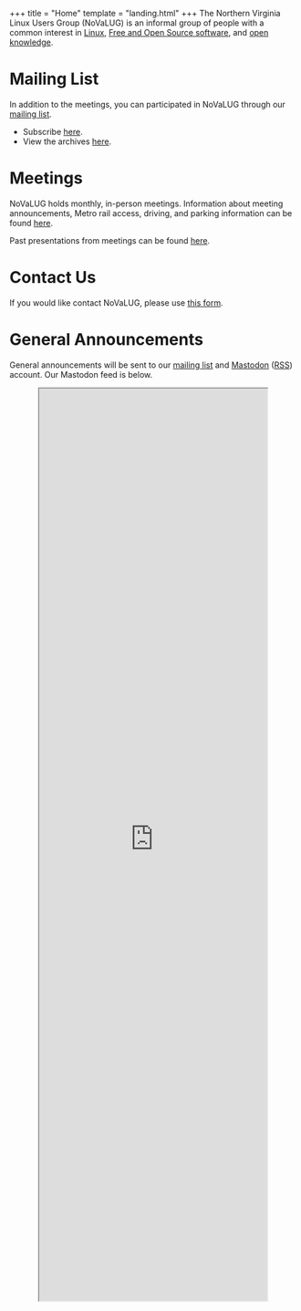 +++
title = "Home"
template = "landing.html"
+++
The Northern Virginia Linux Users Group (NoVaLUG) is an informal group of people with a common 
interest in [Linux](https://www.linux.com/what-is-linux/), 
[Free and Open Source software](https://en.wikipedia.org/wiki/Free_and_open-source_software), and 
[open knowledge](https://en.wikipedia.org/wiki/Open_knowledge). 

# Mailing List

In addition to the meetings, you can participated in NoVaLUG through our [mailing list](https://lists.firemountain.net/mailman/listinfo/novalug).

* Subscribe [here](https://lists.firemountain.net/mailman/listinfo/novalug).
* View the archives [here](https://lists.firemountain.net/pipermail/novalug/).

# Meetings

NoVaLUG holds monthly, in-person meetings. Information about meeting announcements, Metro rail access, driving, and parking information 
can be found [here](@/meetings/index.md).

Past presentations from meetings can be found [here](@/presentations/_index.md).

# Contact Us

If you would like contact NoVaLUG, 
please use [this form](https://docs.google.com/forms/d/e/1FAIpQLSdyC8ANvEhW3L6L9r5Xk_5mXJekfhsIKWGHJr29qty31nihqQ/viewform?usp=sf_link).

# General Announcements

General announcements will be sent to our [mailing list](https://lists.firemountain.net/pipermail/novalug/) and 
[Mastodon](https://fosstodon.org/@novalug) ([RSS](https://fosstodon.org/@novalug.rss)) account. Our Mastodon feed is below.

<div style="text-align: center">
<iframe style="margin: auto;" allowfullscreen sandbox="allow-top-navigation allow-scripts allow-popups allow-popups-to-escape-sandbox" width="400" height="1600" src="https://mastofeed.com/apiv2/feed?userurl=https%3A%2F%2Ffosstodon.org%2Fusers%2Fnovalug&theme=dark&size=100&header=true&replies=false&boosts=false"></iframe>
</div>

